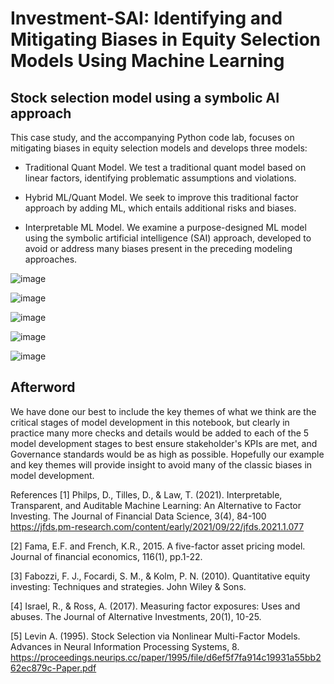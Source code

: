 # Investment-SAI: Identifying and Mitigating Biases in Equity Selection Models Using Machine Learning 

## Stock selection model using a symbolic AI approach

This case study, and the accompanying Python code lab, focuses on mitigating biases in equity selection models and develops three models:
- Traditional Quant Model. We test a traditional quant model based on linear factors, identifying problematic assumptions and violations.

- Hybrid ML/Quant Model. We seek to improve this traditional factor approach by adding ML, which entails additional risks and biases.

- Interpretable ML Model. We examine a purpose-designed ML model using the symbolic artificial intelligence (SAI) approach, developed to avoid or address many biases present in the preceding modeling approaches.



![image](https://github.com/danphilps/Investment-SAI/assets/55665698/cf763c88-c841-4598-9aaf-b819e34bc84e)

![image](https://github.com/danphilps/Investment-SAI/assets/55665698/d928e762-5628-46f7-8b96-58a6907b8a63)

![image](https://github.com/danphilps/Investment-SAI/assets/55665698/993c99a6-f277-4181-bcbc-50552bbba284)

![image](https://github.com/danphilps/Investment-SAI/assets/55665698/ccfffb52-c1c8-4b3e-b07d-2b5e88429d62)

![image](https://github.com/danphilps/Investment-SAI/assets/55665698/ad416bbe-4e2c-4349-b10e-0397966d572e)

## Afterword
We have done our best to include the key themes of what we think are the critical stages of model development in this notebook, but clearly in practice many more checks and details would be added to each of the 5 model development stages to best ensure stakeholder's KPIs are met, and Governance standards would be as high as possible. Hopefully our example and key themes will provide insight to avoid many of the classic biases in model development.

References
[1] Philps, D., Tilles, D., & Law, T. (2021). Interpretable, Transparent, and Auditable Machine Learning: An Alternative to Factor Investing. The Journal of Financial Data Science, 3(4), 84-100 https://jfds.pm-research.com/content/early/2021/09/22/jfds.2021.1.077

[2] Fama, E.F. and French, K.R., 2015. A five-factor asset pricing model. Journal of financial economics, 116(1), pp.1-22.

[3] Fabozzi, F. J., Focardi, S. M., & Kolm, P. N. (2010). Quantitative equity investing: Techniques and strategies. John Wiley & Sons.

[4] Israel, R., & Ross, A. (2017). Measuring factor exposures: Uses and abuses. The Journal of Alternative Investments, 20(1), 10-25.

[5] Levin A. (1995). Stock Selection via Nonlinear Multi-Factor Models. Advances in Neural Information Processing Systems, 8. https://proceedings.neurips.cc/paper/1995/file/d6ef5f7fa914c19931a55bb262ec879c-Paper.pdf





